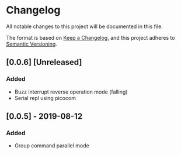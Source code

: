 # Changelog
All notable changes to this project will be documented in this file.

The format is based on [Keep a Changelog](https://keepachangelog.com/en/1.0.0/),
and this project adheres to [Semantic Versioning](https://semver.org/spec/v2.0.0.html).

## [0.0.6] [Unreleased]
### Added
- Buzz interrupt reverse operation mode (falling)
- Serial repl using picocom

## [0.0.5] - 2019-08-12

### Added
- Group command parallel mode
